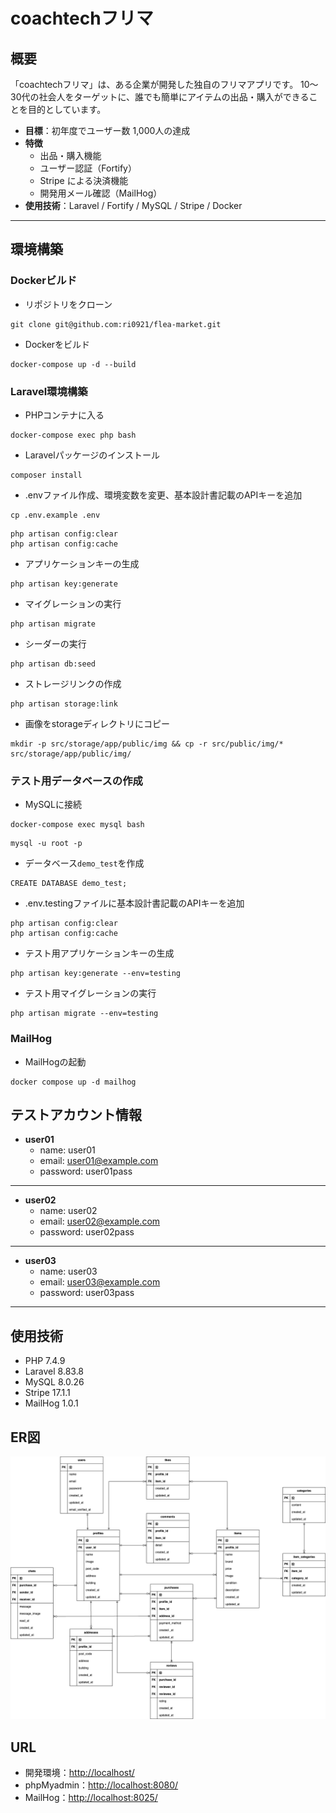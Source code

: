 # coachtechフリマ

## 概要

「coachtechフリマ」は、ある企業が開発した独自のフリマアプリです。
10〜30代の社会人をターゲットに、誰でも簡単にアイテムの出品・購入ができることを目的としています。

- **目標**：初年度でユーザー数 1,000人の達成
- **特徴**
  - 出品・購入機能
  - ユーザー認証（Fortify）
  - Stripe による決済機能
  - 開発用メール確認（MailHog）
- **使用技術**：Laravel / Fortify / MySQL / Stripe / Docker

---

## 環境構築

### Dockerビルド
* リポジトリをクローン
```
git clone git@github.com:ri0921/flea-market.git
```
* Dockerをビルド
```
docker-compose up -d --build
```

### Laravel環境構築
* PHPコンテナに入る
```
docker-compose exec php bash
```
* Laravelパッケージのインストール
```
composer install
```
* .envファイル作成、環境変数を変更、基本設計書記載のAPIキーを追加
```
cp .env.example .env
```
```
php artisan config:clear
php artisan config:cache
```
* アプリケーションキーの生成
```
php artisan key:generate
```
* マイグレーションの実行
```
php artisan migrate
```
* シーダーの実行
```
php artisan db:seed
```
* ストレージリンクの作成
```
php artisan storage:link
```
* 画像をstorageディレクトリにコピー
```
mkdir -p src/storage/app/public/img && cp -r src/public/img/* src/storage/app/public/img/
```

### テスト用データベースの作成
* MySQLに接続
```
docker-compose exec mysql bash
```
```
mysql -u root -p
```
* データベース`demo_test`を作成
```
CREATE DATABASE demo_test;
```
* .env.testingファイルに基本設計書記載のAPIキーを追加
```
php artisan config:clear
php artisan config:cache
```
* テスト用アプリケーションキーの生成
```
php artisan key:generate --env=testing
```
* テスト用マイグレーションの実行
```
php artisan migrate --env=testing
```

### MailHog
* MailHogの起動
```
docker compose up -d mailhog
```


## テストアカウント情報

- **user01**
  - name: user01
  - email: user01@example.com
  - password: user01pass

---

- **user02**
  - name: user02
  - email: user02@example.com
  - password: user02pass

---

- **user03**
  - name: user03
  - email: user03@example.com
  - password: user03pass

---


## 使用技術
* PHP 7.4.9
* Laravel 8.83.8
* MySQL 8.0.26
* Stripe 17.1.1
* MailHog 1.0.1

## ER図
![ER図](flea-market.png)

## URL
* 開発環境：<http://localhost/>
* phpMyadmin：<http://localhost:8080/>
* MailHog：<http://localhost:8025/>
